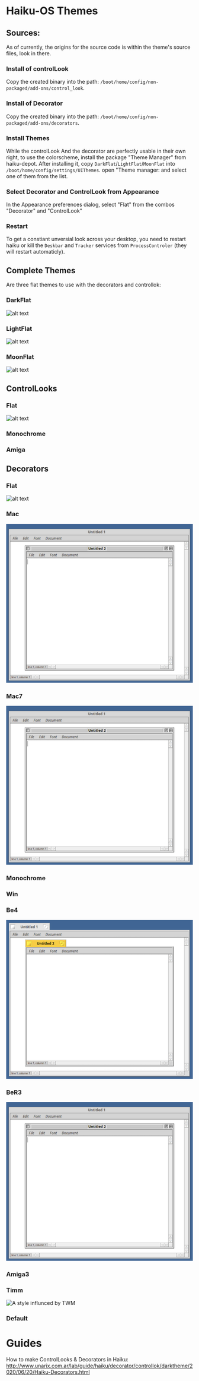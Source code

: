# Haiku-OS Themes

## Sources:
As of currently, the origins for the source code is within the theme's source files, look in there.

### Install of controlLook
Copy the created binary into the path: `/boot/home/config/non-packaged/add-ons/control_look`.

### Install of Decorator
Copy the created binary into the path: `/boot/home/config/non-packaged/add-ons/decorators`.

### Install Themes
While the controlLook And the decorator are perfectly usable in their own right, to use the colorscheme, install the package "Theme Manager" from haiku-depot. After installing it, copy `DarkFlat`/`LightFlat`/`MoonFlat` into `/boot/home/config/settings/UIThemes`. open "Theme manager: and select one of them from the list.

### Select Decorator and ControlLook from Appearance
In the Appearance preferences dialog, select "Flat" from the combos "Decorator" and "ControlLook"

### Restart
To get a constiant unversial look across your desktop, you need to restart haiku or kill the `Deskbar` and `Tracker` services from `ProcessControler` (they will restart automaticly).

## Complete Themes
Are three flat themes to use with the decorators and controllok:

### DarkFlat
![alt text](https://raw.githubusercontent.com/unarix/haiku_darkstyle/master/DarkFlat/screenshot.png?raw=true)

### LightFlat
![alt text](https://raw.githubusercontent.com/unarix/haiku_darkstyle/master/LightFLat/screenshot.png?raw=true)

### MoonFlat
![alt text](https://raw.githubusercontent.com/unarix/haiku_darkstyle/master/MoonFLat/screenshot.png?raw=true)

## ControlLooks

### Flat
![alt text](https://raw.githubusercontent.com/unarix/haiku_darkstyle/master/LightFLat/screenshot.png?raw=true)

### Monochrome

### Amiga

## Decorators

### Flat
![alt text](https://raw.githubusercontent.com/unarix/haiku_darkstyle/master/LightFLat/screenshot.png?raw=true)

### Mac
![MacOS platium style](screenshots/macP-screenshot.png)

### Mac7
![MacOS platium style](screenshots/macP-screenshot.png)

### Monochrome

### Win

### Be4
![Accurate BeOS 4-5 style](screenshots/be4-screenshot.png)

### BeR3
![BeOS 1.1d6 - R3.x style](screenshots/macP-screenshot.png)

### Amiga3

### Timm
![A style influnced by TWM]()

### Default

# Guides
How to make ControlLooks & Decorators in Haiku:
http://www.unarix.com.ar/lab/guide/haiku/decorator/controllok/darktheme/2020/06/20/Haiku-Decorators.html
